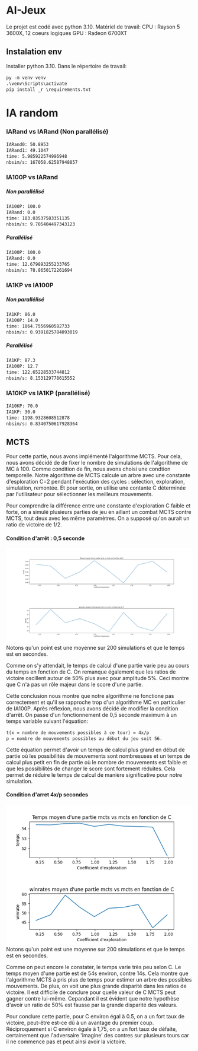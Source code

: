 # AI-Jeux
Le projet est codé avec python 3.10.
Matériel de travail: 
    CPU : Rayson 5 3600X, 12 coeurs logiques
    GPU : Radeon 6700XT

## Instalation env

Installer python 3.10. Dans le répertoire de travail:

    py -m venv venv
    .\venv\Scripts\activate
    pip install _r \requirements.txt


# IA random

### IARand vs IARand (Non parallélisé)
    IARand0: 50.8953 
    IARand1: 49.1047
    time: 5.985922574996948
    nbsim/s: 167058.62587948857

### IA100P vs IARand
##### Non parallélisé
    IA100P: 100.0 
    IARand: 0.0
    time: 103.03537583351135
    nbsim/s: 9.705404497343123

##### Parallélisé
    IA100P: 100.0 
    IARand: 0.0
    time: 12.679893255233765
    nbsim/s: 78.8650172261694

### IA1KP vs IA100P
##### Non parallélisé
    IA1KP: 86.0 
    IA100P: 14.0
    time: 1064.7556960582733
    nbsim/s: 0.9391825784093019

##### Parallélisé
    IA1KP: 87.3 
    IA100P: 12.7
    time: 122.65228533744812
    nbsim/s: 8.153129778615552

### IA10KP vs IA1KP (parallélisé)
    IA10KP: 70.0 
    IA1KP: 30.0
    time: 1198.9328608512878
    nbsim/s: 0.8340750617928364

## MCTS

Pour cette partie, nous avons implémenté l'algorithme MCTS. Pour cela, nous avons décidé de de fixer le nombre de simulations de l'algorithme de MC à 100. Comme condition de fin, nous avons choisi une condtion temporelle.
Notre algorithme de MCTS calcule un arbre avec une constante d'esploration C=2 pendant l'exécution des cycles : sélection, exploration, simulation, remontée. Et pour sortie, on utilise une contante C déterminée par l'utilisateur pour sélectionner les meilleurs mouvements.

Pour comprendre la différence entre une constante d'exploration C faible et forte, on a simulé plusieurs parties de jeu en aillant un combat MCTS contre MCTS, tout deux avec les même paramètres. On a supposé qu'on aurait un ratio de victoire de 1/2.
#### Condition d'arrêt :  0,5 seconde

![plot](./Figure_1.png)
Notons qu'un point est une moyenne sur 200 simulations et que le temps est en secondes. 

Comme on s'y attendait, le temps de calcul d'une partie varie peu au cours du temps en fonction de C. On remanque également que les ratios de victoire oscillent autour de 50% plus avec pour amplitude 5%. Ceci montre que C n'a pas un rôle majeur dans le score d'une partie. 

Cette conclusion nous montre que notre algorithme ne fonctione pas correctement et qu'il se rapproche trop d'un algorithme MC en particulier de IA100P. Après réflexion, nous avons décidé de modifier la condition d'arrêt.
On passe d'un fonctionnement de 0,5 seconde maximum à un temps variable suivant l'équation:
    
    t(x = nombre de mouvements possibles à ce tour) = 4x/p  
    p = nombre de mouvements possibles au début du jeu soit 56.

Cette équation permet d'avoir un temps de calcul plus grand en début de partie où les possibilités de mouvements sont nombresuses et un temps de calcul plus petit en fin de partie où le nombre de mouvements est faible et que les possibilités de changer le score sont fortement réduites. Cela permet de réduire le temps de calcul de manière significative pour notre simulation.

#### Condition d'arret 4x/p secondes
![plot](./Figure_2.png)
Notons qu'un point est une moyenne sur 200 simulations et que le temps est en secondes.  

Comme on peut encore le constater, le temps varie très peu selon C. Le temps moyen d'une partie est de 54s environ, contre 14s. Cela montre que l'algorithme MCTS à pris plus de temps pour estimer un arbre des possibles mouvements.
De plus, on voit une plus grande disparité dans les ratios de victoire. Il est difficile de conclure pour quelle valeur de C MCTS peut gagner contre lui-même. Cepandant il est évident que notre hypothèse d'avoir un ratio de 50% est fausse par la grande disparité des valeurs.

Pour conclure cette partie, pour C environ égal à 0.5, on a un fort taux de victoire, peut-être est-ce dû à un avantage du premier coup. Réciproquement si C environ égale à 1,75, on a un fort taux de défaite, certainement que l'adversaire 'imagine' des contres sur plusieurs tours car il ne commence pas et peut ainsi avoir la victoire. 
